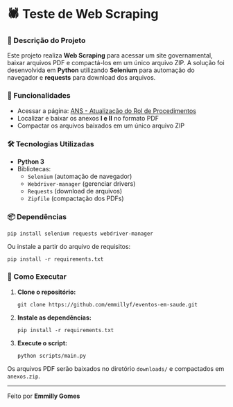 <!DOCTYPE html>
<html lang="pt">
<head>
    <meta charset="UTF-8">
    <meta name="viewport" content="width=device-width, initial-scale=1.0">
    <meta name="description" content="Projeto de Web Scraping para baixar e compactar PDFs de um site governamental.">
</head>
<body>
    <h1>🕷️ Teste de Web Scraping</h1>
    
   <h3>📌 Descrição do Projeto</h3>
 <p>Este projeto realiza <strong>Web Scraping</strong> para acessar um site governamental, baixar arquivos PDF e compactá-los em um único arquivo ZIP. A solução foi desenvolvida em <strong>Python</strong> utilizando <strong>Selenium</strong> para automação do navegador e <strong>requests</strong> para download dos arquivos.</p>
    
   <h3>🚀 Funcionalidades</h3>
<ul>
<li>Acessar a página: <a href="https://www.gov.br/ans/pt-br/acesso-a-informacao/participacao-da-sociedade/atualizacao-do-rol-de-procedimentos" target="_blank">ANS - Atualização
        do Rol de Procedimentos</a></li>
   <li>Localizar e baixar os anexos <strong>I e II</strong> no formato PDF</li>
   <li>Compactar os arquivos baixados em um único arquivo ZIP</li>
</ul>

<h3>🛠️ Tecnologias Utilizadas</h3>
<ul>
<li><strong>Python 3</strong></li>        
<li>Bibliotecas:
            <ul>
                <li><code>Selenium</code> (automação de navegador)</li>
                <li><code>Webdriver-manager</code> (gerenciar drivers) 
                <li><code>Requests</code> (download de arquivos)</li>
                <li><code>Zipfile</code> (compactação dos PDFs)</li>
            </ul>
        </li>
</ul>
<h3>📦 Dependências</h3>
<pre><code>pip install selenium requests webdriver-manager</code></pre>
<p>Ou instale a partir do arquivo de requisitos:</p>
<pre><code>pip install -r requirements.txt</code></pre>

<h3>📖 Como Executar</h3>
    <ol>
        <li><strong>Clone o repositório:</strong></li>
      <pre><code>git clone https://github.com/emmillyf/eventos-em-saude.git
</code></pre>
        <li><strong>Instale as dependências:</strong></li>
        <pre><code>pip install -r requirements.txt</code></pre>
        <li><strong>Execute o script:</strong></li>
        <pre><code>python scripts/main.py</code></pre>
    </ol>
    <p>Os arquivos PDF serão baixados no diretório <code>downloads/</code> e compactados em <code>anexos.zip</code>.</p>

 <hr>
<p>Feito por <strong>Emmilly Gomes</strong></p>
</body>
</html>
